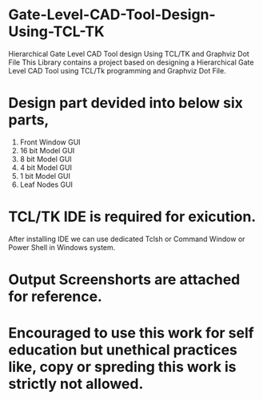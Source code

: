 # Gate-Level-CAD-Tool-Design-Using-TCL-TK
Hierarchical Gate Level CAD Tool design Using TCL/TK and Graphviz Dot File
This Library contains a project based on designing a Hierarchical Gate Level CAD Tool using TCL/Tk programming and Graphviz Dot File.

# Design part devided into below six parts,

1. Front Window GUI
2. 16 bit Model GUI
3. 8 bit Model GUI
4. 4 bit Model GUI
5. 1 bit Model GUI
6. Leaf Nodes GUI

# TCL/TK IDE is required for exicution.

After installing IDE we can use dedicated Tclsh or Command Window or Power Shell in Windows system.
 
# Output Screenshorts are attached for reference.
# Encouraged to use this work for self education but unethical practices like, copy or spreding this work is strictly not allowed.
